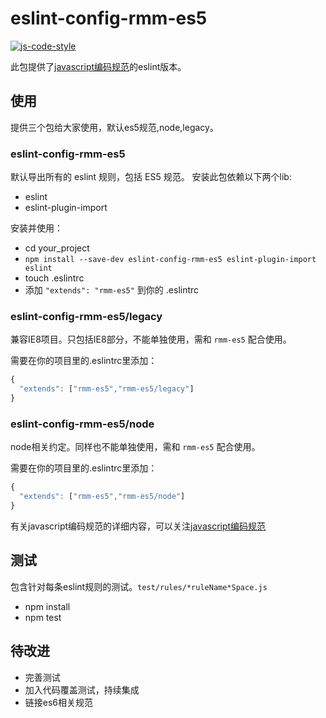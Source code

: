 # eslint-config-rmm-es5

[![js-code-style](https://img.shields.io/badge/code--style-rmm--es5-brightgreen.svg)](https://github.com/renmm/javascript-style)

此包提供了[javascript编码规范](https://github.com/renmm/javascript-style)的eslint版本。

## 使用

提供三个包给大家使用，默认es5规范,node,legacy。

### eslint-config-rmm-es5

默认导出所有的 eslint 规则，包括 ES5 规范。 安装此包依赖以下两个lib:

- eslint
- eslint-plugin-import

安装并使用：

- cd your_project
- `npm install --save-dev eslint-config-rmm-es5 eslint-plugin-import eslint`
- touch .eslintrc
- 添加 `"extends": "rmm-es5"` 到你的 .eslintrc

### eslint-config-rmm-es5/legacy

兼容IE8项目。只包括IE8部分，不能单独使用，需和 `rmm-es5`  配合使用。

需要在你的项目里的.eslintrc里添加：

```javascript
{
  "extends": ["rmm-es5","rmm-es5/legacy"]
}
```

### eslint-config-rmm-es5/node

node相关约定。同样也不能单独使用，需和 `rmm-es5`  配合使用。

需要在你的项目里的.eslintrc里添加：

```javascript
{
  "extends": ["rmm-es5","rmm-es5/node"]
}
```

有关javascript编码规范的详细内容，可以关注[javascript编码规范](https://github.com/renmm/javascript-style)

## 测试

包含针对每条eslint规则的测试。`test/rules/*ruleName*Space.js`

- npm install
- npm test

## 待改进

- 完善测试
- 加入代码覆盖测试，持续集成
- 链接es6相关规范
